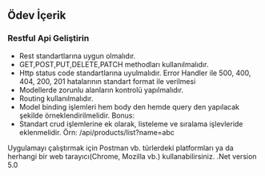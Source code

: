 ## Ödev İçerik
### Restful Api Geliştirin
- Rest standartlarına uygun olmalıdır.
- GET,POST,PUT,DELETE,PATCH methodları kullanılmalıdır.
- Http status code standartlarına uyulmalıdır. Error Handler ile 500, 400, 404, 200, 201 hatalarının standart format ile verilmesi
- Modellerde zorunlu alanların kontrolü yapılmalıdır.
- Routing kullanılmalıdır.
- Model binding işlemleri hem body den hemde query den yapılacak şekilde örneklendirilmelidir. Bonus:
- Standart crud işlemlerine ek olarak, listeleme ve sıralama işlevleride eklenmelidir. Örn: /api/products/list?name=abc

Uygulamayı çalıştırmak için Postman vb. türlerdeki platformları ya da herhangi bir web tarayıcı(Chrome, Mozilla vb.) kullanabilirsiniz.
.Net version 5.0


